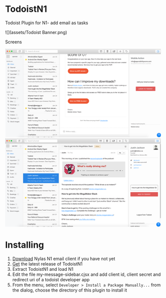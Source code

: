 # TodoistN1
Todoist Plugin for N1- add email as tasks

![](assets/Todoist Banner.png)

Screens

![](assets/screen1.png)
![](assets/screen2.png)


# Installing

1. [Download](https://nylas.com/n1) Nylas N1 email client if you have not yet
2. [Get](https://github.com/anopensourceguy/TodoistN1/releases) the latest release of TodoistN1
3. Extract TodoistN1 and load N1
4. Edit the file my-message-sidebar.cjsx and add client id, client secret and redirect uri of a todoist developer app 
5. From the menu, select `Developer > Install a Package Manually...` from the dialog, choose the directory of this plugin to install it
